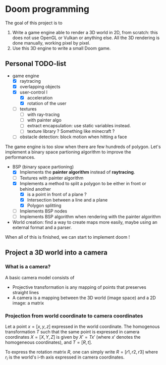 # Doom programming

The goal of this project is to 

1. Write a game engine able to render a 3D world in 2D, from scratch: this does not use OpenGL or Vulkan or anything else. All the 3D rendering is done manually, working pixel by pixel.
2. Use this 3D engine to write a small Doom game.

## Personal TODO-list

- game engine
    - [x] raytracing
    - [x] overlapping objects
    - [x] user-control I
      - [x] acceleration
      - [x] rotation of the user
    - [ ] textures
      - [ ] with ray-tracing
      - [ ] with painter algo
      - [ ] extract encapsulation: use static variables instead.
      - [ ] texture library ? Something like minecraft ?
    - [ ] obstacle detection: block motion when hitting a face

The game engine is too slow when there are few hundreds of polygon. Let's implement a binary space partioning algorithm to improve the performances.

- BSP (binary space partioning)
  - [x] Implements the **painter algorithm** instead of **raytracing**.
  - [ ] Textures with painter algorithm
  - [x] Implements a method to split a polygon to be either in front or behind another 
    - [x] is a point in front of a plane ?
    - [x] Intersection between a line and a plane
    - [x] Polygon splitting
  - [ ] Implements BSP nodes 
  - [ ] Implements BSP algorithm when rendering with the painter algorithm

- World creation: find a way to create maps more easily, maybe using an external format and a parser.

When all of this is finished, we can start to implement doom !

## Project a 3D world into a camera

### What is a camera?

A basic camera model consists of

* Projective transformation is any mapping of points that preserves straight lines
* A camera is a mapping between the 3D world (image space) and a 2D image: a matrix

### Projection from world coordinate to camera coordinates

Let a point $x = [x,y,z]$ expressed in the world coordinate. The homogenous transformation $T$ such that the same point is expressed in camera coordinates $X = [X,Y,Z]$ is given by $X' = T x'$ (where $x'$ denotes the homogeneous coordinates), and $T = [R, t]$.

To express the rotation matrix $R$, one can simply write $R = [r1, r2, r3]$ where $r_i$ is the world's i-th axis expressed in camera coordinates.
